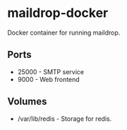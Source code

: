 # maildrop-docker

Docker container for running maildrop.

## Ports

* 25000 - SMTP service
* 9000 - Web frontend

## Volumes

* /var/lib/redis - Storage for redis.

